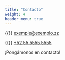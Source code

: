 ```yaml
---
title: "Contacto"
weight: 4
header_menu: true
---
```


{{<icon class="fa fa-envelope">}}&nbsp;[exemple@exemplo.zz](mailto:exemple@exemplo.zz)

{{<icon class="fa fa-phone">}}&nbsp;[+52 55 5555 5555](tel:+525555555555)

¡Pongámonos en contacto!
